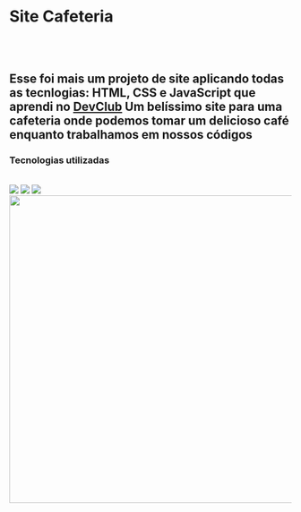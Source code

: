 <h1>Site Cafeteria</h1>
<br>
<br>
<h2>Esse foi mais um projeto de site aplicando todas as tecnlogias: HTML, CSS e JavaScript que aprendi no <a href="rodolfimori.com.br/devclub">DevClub</a> Um belíssimo site para uma cafeteria onde podemos tomar um delicioso café enquanto trabalhamos em nossos códigos</h2>

<h3>Tecnologias utilizadas</h3>
<br>
  <img src="https://img.shields.io/badge/HTML-239120?style=for-the-badge&logo=html5&logoColor=white">
  <img src="https://img.shields.io/badge/CSS-239120?&style=for-the-badge&logo=css3&logoColor=white">
  <img src="https://img.shields.io/badge/JavaScript-F7DF1E?style=for-the-badge&logo=javascript&logoColor=black">

  <img src="https://github.com/user-attachments/assets/5c983c16-10e4-4816-96dd-10b52701b21f" width="550px"/>


